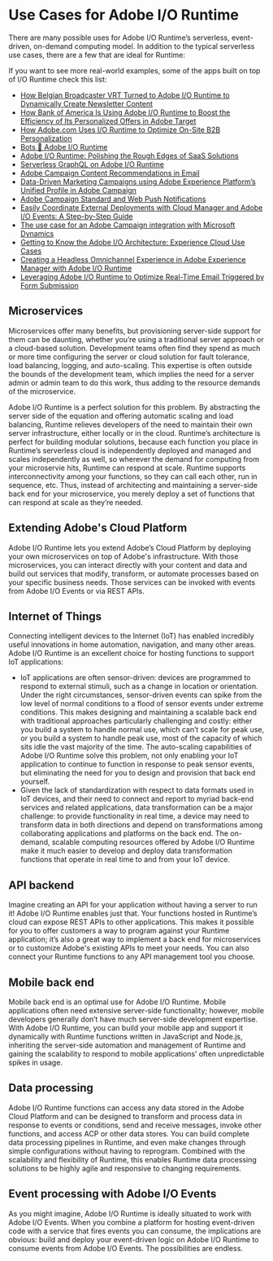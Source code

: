 # Use Cases for Adobe I/O Runtime

There are many possible uses for Adobe I/O Runtime&rsquo;s serverless, event-driven, on-demand computing model. In addition to the typical serverless use cases, there are a few that are ideal for Runtime:

If you want to see more real-world examples, some of the apps built on top of I/O Runtime check this list:
* [How Belgian Broadcaster VRT Turned to Adobe I/O Runtime to Dynamically Create Newsletter Content](https://medium.com/adobetech/how-belgian-broadcaster-vrt-turned-to-adobe-i-o-runtime-to-dynamically-create-newsletter-content-5cafe224a2a5)
* [How Bank of America Is Using Adobe I/O Runtime to Boost the Efficiency of Its Personalized Offers in Adobe Target](https://medium.com/adobetech/how-bank-of-america-is-using-adobe-i-o-runtime-to-boost-the-efficiency-of-its-personalized-offers-699de38cf751)
* [How Adobe.com Uses I/O Runtime to Optimize On-Site B2B Personalization](https://medium.com/adobetech/how-adobe-com-uses-i-o-runtime-to-optimize-on-site-b2b-personalization-6c10b9888981)
* [Bots 💙 Adobe I/O Runtime](https://medium.com/adobetech/bots-adobe-i-o-runtime-c89083e1067c)
* [Adobe I/O Runtime: Polishing the Rough Edges of SaaS Solutions](https://medium.com/adobetech/adobe-i-o-runtime-polishing-the-rough-edges-of-saas-solutions-238f82b58765)
* [Serverless GraphQL on Adobe I/O Runtime](https://medium.com/adobetech/serverless-graphql-on-adobe-i-o-runtime-e221d2a8e215)
* [Adobe Campaign Content Recommendations in Email](https://medium.com/adobetech/adobe-campaign-content-recommendations-in-email-b51ced771d7f)
* [Data-Driven Marketing Campaigns using Adobe Experience Platform’s Unified Profile in Adobe Campaign](https://medium.com/adobetech/data-driven-marketing-campaigns-using-adobe-experience-platforms-unified-profile-in-adobe-campaign-9d9a97e183c4)
* [Adobe Campaign Standard and Web Push Notifications](https://medium.com/adobetech/adobe-campaign-standard-and-web-push-notifications-5c12c0f4ada2)
* [Easily Coordinate External Deployments with Cloud Manager and Adobe I/O Events: A Step-by-Step Guide](https://medium.com/adobetech/easily-coordinate-external-deployments-with-cloud-manager-and-adobe-i-o-events-a-step-by-step-bb2f651a18ae)
* [The use case for an Adobe Campaign integration with Microsoft Dynamics](https://medium.com/adobetech/*adobe-campaign-microsoft-dynamics-api-based-crm-integration-36807d329fd5)
* [Getting to Know the Adobe I/O Architecture: Experience Cloud Use Cases](https://medium.com/adobetech/getting-to-know-the-adobe-i-o-architecture-experience-cloud-use-cases-4c63a409ec8c)
* [Creating a Headless Omnichannel Experience in Adobe Experience Manager with Adobe I/O Runtime](https://medium.com/adobetech/headless-commerce-content-management-with-aem-i-o-runtime-87c315283b74)
* [Leveraging Adobe I/O Runtime to Optimize Real-Time Email Triggered by Form Submission](https://medium.com/adobetech/leveraging-adobe-i-o-runtime-to-optimize-real-time-email-triggered-by-form-submission-7558f19bece0)

## Microservices
Microservices offer many benefits, but provisioning server-side support for them can be daunting, whether you&rsquo;re using a traditional server approach or a cloud-based solution. Development teams often find they spend as much or more time configuring the server or cloud solution for fault tolerance, load balancing, logging, and auto-scaling. This expertise is often outside the bounds of the development team, which implies the need for a server admin or admin team to do this work, thus adding to the resource demands of the microservice.

Adobe I/O Runtime is a perfect solution for this problem. By abstracting the server side of the equation and offering automatic scaling and load balancing, Runtime relieves developers of the need to maintain their own server infrastructure, either locally or in the cloud. Runtime&rsquo;s architecture is perfect for building modular solutions, because each function you place in Runtime&rsquo;s serverless cloud is independently deployed and managed and scales independently as well, so wherever the demand for computing from your microservie hits, Runtime can respond at scale. Runtime supports interconnectivity among your functions, so they can call each other, run in sequence, etc. Thus, instead of architecting and maintaining a server-side back end for your microservice, you merely deploy a set of functions that can respond at scale as they&rsquo;re needed.

## Extending Adobe's Cloud Platform
Adobe I/O Runtime lets you extend Adobe&rsquo;s Cloud Platform by deploying your own microservices on top of Adobe's infrastructure. With those microservices, you can interact directly with your content and data and build out services that modify, transform, or automate processes based on your specific business needs. Those services can be invoked with events from Adobe I/O Events or via REST APIs.

## Internet of Things
Connecting intelligent devices to the Internet (IoT) has enabled incredibly useful innovations in home automation, navigation, and many other areas. Adobe I/O Runtime is an excellent choice for hosting functions to support IoT applications:

* IoT applications are often sensor-driven: devices are programmed to respond to external stimuli, such as a change in location or orientation. Under the right circumstances, sensor-driven events can spike from the low level of normal conditions to a flood of sensor events under extreme conditions. This makes designing and maintaining a scalable back end with traditional approaches particularly challenging and costly: either you build a system to handle normal use, which can&rsquo;t scale for peak use, or you build a system to handle peak use, most of the capacity of which sits idle the vast majority of the time.  The auto-scaling capabilities of Adobe I/O Runtime solve this problem, not only enabling your IoT application to continue to function in response to peak sensor events, but eliminating the need for you to design and provision that back end yourself.
* Given the lack of standardization with respect to data formats used in IoT devices, and their need to connect and report to myriad back-end services and related applications, data transformation can be a major challenge: to provide functionality in real time, a device may need to transform data in both directions and depend on transformations among collaborating applications and platforms on the back end. The on-demand, scalable computing resources offered by Adobe I/O Runtime make it much easier to develop and deploy data transformation functions that operate in real time to and from your IoT device.

## API backend
Imagine creating an API for your application without having a server to run it! Adobe I/O Runtime enables just that. Your functions hosted in Runtime&rsquo;s cloud can expose REST APIs to other applications. This makes it possible for you to offer customers a way to program against your Runtime application; it&rsquo;s also a great way to implement a back end for microservices or to customize Adobe's existing APIs to meet your needs. You can also connect your Runtime functions to any API management tool you choose.

## Mobile back end
Mobile back end is an optimal use for Adobe I/O Runtime. Mobile applications often need extensive server-side functionality; however, mobile developers generally don&rsquo;t have much server-side development expertise. With Adobe I/O Runtime, you can build your mobile app and support it dynamically with Runtime functions written in JavaScript and Node.js, inheriting the server-side automation and management of Runtime and gaining the scalability to respond to mobile applications&rsquo; often unpredictable spikes in usage.

## Data processing
Adobe I/O Runtime functions can access any data stored in the Adobe Cloud Platform and can be designed to transform and process data in response to events or conditions, send and receive messages, invoke other functions, and access ACP or other data stores. You can build complete data processing pipelines in Runtime, and even make changes through simple configurations without having to reprogram. Combined with the scalability and flexibility of Runtime, this enables Runtime data processing solutions to be highly agile and responsive to changing requirements.

## Event processing with Adobe I/O Events
As you might imagine, Adobe I/O Runtime is ideally situated to work with Adobe I/O Events. When you combine a platform for hosting event-driven code with a service that fires events you can consume, the implications are obvious: build and deploy your event-driven logic on Adobe I/O Runtime to consume events from Adobe I/O Events. The possibilities are endless.

